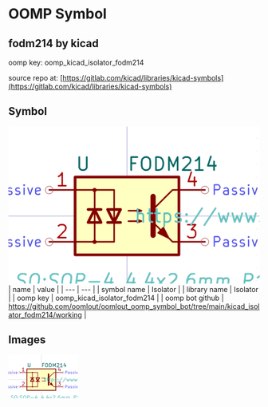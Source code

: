 # OOMP Symbol  
## fodm214  by kicad  
  
oomp key: oomp_kicad_isolator_fodm214  
  
source repo at: [https://gitlab.com/kicad/libraries/kicad-symbols](https://gitlab.com/kicad/libraries/kicad-symbols)  
## Symbol  
  
[![working.png](working_600.png)](working.png)  
| name | value | 
| --- | --- | 
| symbol name | Isolator | 
| library name | Isolator | 
| oomp key | oomp_kicad_isolator_fodm214 | 
| oomp bot github | https://github.com/oomlout/oomlout_oomp_symbol_bot/tree/main/kicad_isolator_fodm214/working | 
## Images  
  
[![working.png](working_140.png)](working.png)  
